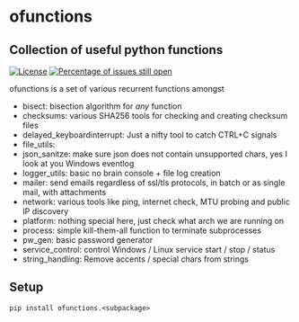 # ofunctions
## Collection of useful python functions

[![License](https://img.shields.io/badge/License-BSD%203--Clause-blue.svg)](https://opensource.org/licenses/BSD-3-Clause)
[![Percentage of issues still open](http://isitmaintained.com/badge/open/netinvent/ofunctions.svg)](http://isitmaintained.com/project/netinvent/ofunctions "Percentage of issues still open")

ofunctions is a set of various recurrent functions amongst

- bisect: bisection algorithm for *any* function
- checksums: various SHA256 tools for checking and creating checksum files
- delayed_keyboardinterrupt: Just a nifty tool to catch CTRL+C signals
- file_utils:
- json_sanitze: make sure json does not contain unsupported chars, yes I look at you Windows eventlog
- logger_utils: basic no brain console + file log creation
- mailer: send emails regardless of ssl/tls protocols, in batch or as single mail, with attachments
- network: various tools like ping, internet check, MTU probing and public IP discovery
- platform: nothing special here, just check what arch we are running on
- process: simple kill-them-all function to terminate subprocesses
- pw_gen: basic password generator
- service_control: control Windows / Linux service start / stop / status
- string_handling: Remove accents / special chars from strings

## Setup

```
pip install ofunctions.<subpackage>

```